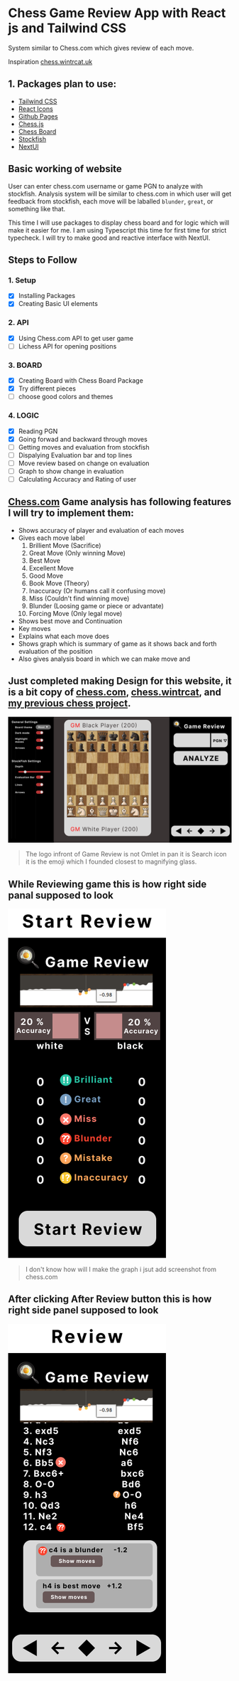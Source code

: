 # Chess Game Review App with React js and Tailwind CSS

System similar to Chess.com which gives review of each move.

Inspiration [chess.wintrcat.uk](https://chess.wintrcat.uk/)

## 1. Packages plan to use:

- [Tailwind CSS](https://tailwindcss.com/docs/guides/create-react-app)
- [React Icons](https://react-icons.github.io/react-icons/)
- [Github Pages](https://github.com/gitname/react-gh-pages)
- [Chess.js](https://www.npmjs.com/package/chess.js?activeTab=readme)
- [Chess Board](https://www.npmjs.com/package/cm-chessboard)
- [Stockfish](https://www.npmjs.com/package/stockfish)
- [NextUI](https://nextui.org/docs/guide/installation)

## Basic working of website

User can enter chess.com username or game PGN to analyze with stockfish. Analysis system will be similar to chess.com in which user will get feedback from stockfish, each move will be laballed `blunder`, `great`, or something like that.

This time I will use packages to display chess board and for logic which will make it easier for me. I am using Typescript this time for first time for strict typecheck. I will try to make good and reactive interface with NextUI.

## Steps to Follow

### 1. Setup

- [x] Installing Packages
- [x] Creating Basic UI elements

### 2. API

- [x] Using Chess.com API to get user game
- [ ] Lichess API for opening positions

### 3. BOARD

- [x] Creating Board with Chess Board Package
- [x] Try different pieces
- [ ] choose good colors and themes

### 4. LOGIC

- [x] Reading PGN
- [x] Going forwad and backward through moves
- [ ] Getting moves and evaluation from stockfish
- [ ] Dispalying Evaluation bar and top lines
- [ ] Move review based on change on evaluation
- [ ] Graph to show change in evaluation
- [ ] Calculating Accuracy and Rating of user

## [Chess.com](https://chess.com) Game analysis has following features I will try to implement them:

- Shows accuracy of player and evaluation of each moves
- Gives each move label
  1.  Brillient Move (Sacrifice)
  2.  Great Move (Only winning Move)
  3.  Best Move
  4.  Excellent Move
  5.  Good Move
  6.  Book Move (Theory)
  7.  Inaccuracy (Or humans call it confusing move)
  8.  Miss (Couldn't find winning move)
  9.  Blunder (Loosing game or piece or advantate)
  10. Forcing Move (Only legal move)
- Shows best move and Continuation
- Key moves
- Explains what each move does
- Shows graph which is summary of game as it shows back and forth evaluation of the position
- Also gives analysis board in which we can make move and

## Just completed making Design for this website, it is a bit copy of [chess.com](https://chess.com), [chess.wintrcat](https://chess.wintrcat.uk), and [my previous chess project](https://bibekbhusal0.github.io/Chess).

![image](public/images/UI/Main.png)

> The logo infront of Game Review is not Omlet in pan it is Search icon it is the emoji which I founded closest to magnifying glass.

## While Reviewing game this is how right side panal supposed to look

![image](public/images/UI/Start_Review.png)

> I don't know how will I make the graph i jsut add screenshot from chess.com

## After clicking After Review button this is how right side panel supposed to look

![image](public/images/UI/Review.png)
